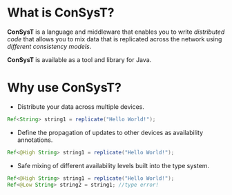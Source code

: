 # What is ConSysT?

**ConSysT** is a language and middleware that enables you to write *distributed code* that allows you to mix data that is replicated across the network using *different consistency models*.

**ConSysT** is available as a tool and library for Java.

# Why use ConSysT?

* Distribute your data across multiple devices.
```java
Ref<String> string1 = replicate("Hello World!");
```

* Define the propagation of updates to other devices as availability annotations.
```java
Ref<@High String> string1 = replicate("Hello World!");
```

* Safe mixing of different availability levels built into the type system.
```java
Ref<@High String> string1 = replicate("Hello World!");
Ref<@Low String> string2 = string1; //type error!
```

